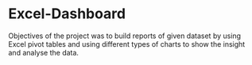 # Excel-Dashboard
Objectives of the project was to build reports of given dataset by using Excel pivot tables and using different types of charts to show the insight and analyse the data.
